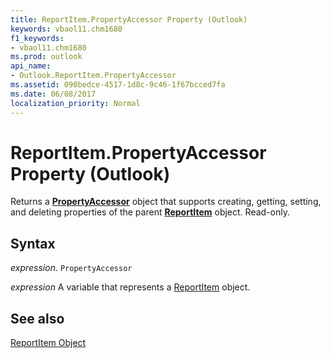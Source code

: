 ```yaml
---
title: ReportItem.PropertyAccessor Property (Outlook)
keywords: vbaol11.chm1680
f1_keywords:
- vbaol11.chm1680
ms.prod: outlook
api_name:
- Outlook.ReportItem.PropertyAccessor
ms.assetid: 090bedce-4517-1d8c-9c46-1f67bcced7fa
ms.date: 06/08/2017
localization_priority: Normal
---
```



# ReportItem.PropertyAccessor Property (Outlook)

Returns a  **[PropertyAccessor](Outlook.PropertyAccessor.md)** object that supports creating, getting, setting, and deleting properties of the parent **[ReportItem](Outlook.ReportItem.md)** object. Read-only.


## Syntax

_expression_. `PropertyAccessor`

_expression_ A variable that represents a [ReportItem](./Outlook.ReportItem.md) object.


## See also


[ReportItem Object](Outlook.ReportItem.md)

